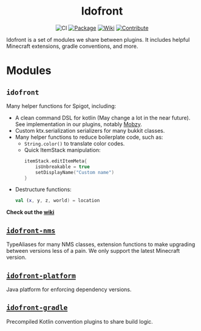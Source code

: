 <div align="center">

# Idofront
![CI](https://github.com/MineInAbyss/Idofront/workflows/Java%20CI/badge.svg) 
[![Package](https://img.shields.io/maven-metadata/v?metadataUrl=https://repo.mineinabyss.com/releases/com/mineinabyss/idofront-util/maven-metadata.xml)](https://repo.mineinabyss.com/#/releases/com/mineinabyss/idofront-util)
[![Wiki](https://img.shields.io/badge/-Project%20Wiki-blueviolet?logo=Wikipedia&labelColor=gray)](https://wiki.mineinabyss.com/idofront)
[![Contribute](https://shields.io/badge/Contribute-e57be5?logo=github%20sponsors&style=flat&logoColor=white)](https://github.com/MineInAbyss/MineInAbyss/wiki/Setup-and-Contribution-Guide)
</div>


Idofront is a set of modules we share between plugins. It includes helpful Minecraft extensions, gradle conventions, and more.

# Modules

## `idofront`
Many helper functions for Spigot, including:
- A clean command DSL for kotlin (May change a lot in the near future). See implementation in our plugins, notably [Mobzy](https://github.com/MineInAbyss/Mobzy/blob/master/src/main/java/com/mineinabyss/mobzy/MobzyCommands.kt).
- Custom ktx.serialization serializers for many bukkit classes.
- Many helper functions to reduce boilerplate code, such as:
    - `String.color()` to translate color codes.
    - Quick ItemStack manipulation:
        ```kotlin
        itemStack.editItemMeta{
            isUnbreakable = true
            setDisplayName("Custom name")
        }
        ```
- Destructure functions:
    ```kotlin
    val (x, y, z, world) = location  
    ```

**Check out the [wiki](https://github.com/MineInAbyss/Idofront/wiki)**

## [`idofront-nms`](https://github.com/MineInAbyss/Idofront/tree/master/idofront-nms)
TypeAliases for many NMS classes, extension functions to make upgrading between versions less of a pain. We only support the latest Minecraft version.

## [`idofront-platform`](https://github.com/MineInAbyss/Idofront/tree/master/idofront-platform)
Java platform for enforcing dependency versions.

## [`idofront-gradle`](https://github.com/MineInAbyss/Idofront/tree/master/idofront-gradle)
Precompiled Kotlin convention plugins to share build logic.
